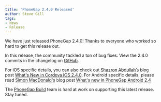 ```yaml
---
title: 'PhoneGap 2.4.0 Released'
author: Steve Gill
tags:
- News
- Release
---
```

We have just released PhoneGap 2.4.0! Thanks to everyone who worked so hard to get this release out.

In this release, the community tackled a ton of bug fixes. View the 2.4.0 commits in the changelog on [GitHub](https://github.com/phonegap/phonegap/blob/2.4.0/changelog).

For iOS specific details, you can also check out [Shazron Abdullah’s](http://twitter.com/shazron) blog post [What's New in Cordova iOS 2.4.0](http://shazronatadobe.wordpress.com/2013/02/08/whats-new-in-cordova-ios-2-4-0/). For Android specific details, please read [Simon MacDonald's](http://twitter.com/macdonst) blog post [What's new in PhoneGap Android 2.4](http://simonmacdonald.blogspot.com/2013/02/whats-new-in-phonegap-android-240.html)

The [PhoneGap Build](http://build.phonegap.com) team is hard at work on supporting this latest release. Stay tuned.
